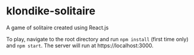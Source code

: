 # klondike-solitaire
A game of solitaire created using React.js

To play, navigate to the root directory and run `npm install` (first time only) and `npm start`. The server will run at https://localhost:3000.